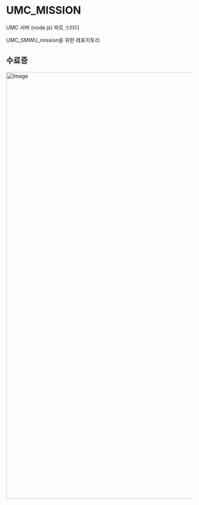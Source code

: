 # UMC_MISSION
UMC 서버 (node.js) 파트 스터디

UMC_SMWU_mission을 위한 레포지토리


## 수료증 

<img width="810" height="1152" alt="Image" src="https://github.com/user-attachments/assets/ba479e54-7847-4f00-bcc7-248812a59b6e" />
